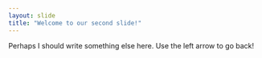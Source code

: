 ```yaml
---
layout: slide
title: "Welcome to our second slide!"
---
```

Perhaps I should write something else here.
Use the left arrow to go back!

